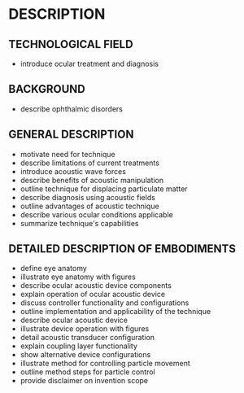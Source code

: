 # DESCRIPTION

## TECHNOLOGICAL FIELD

- introduce ocular treatment and diagnosis

## BACKGROUND

- describe ophthalmic disorders

## GENERAL DESCRIPTION

- motivate need for technique
- describe limitations of current treatments
- introduce acoustic wave forces
- describe benefits of acoustic manipulation
- outline technique for displacing particulate matter
- describe diagnosis using acoustic fields
- outline advantages of acoustic technique
- describe various ocular conditions applicable
- summarize technique's capabilities

## DETAILED DESCRIPTION OF EMBODIMENTS

- define eye anatomy
- illustrate eye anatomy with figures
- describe ocular acoustic device components
- explain operation of ocular acoustic device
- discuss controller functionality and configurations
- outline implementation and applicability of the technique
- describe ocular acoustic device
- illustrate device operation with figures
- detail acoustic transducer configuration
- explain coupling layer functionality
- show alternative device configurations
- illustrate method for controlling particle movement
- outline method steps for particle control
- provide disclaimer on invention scope

